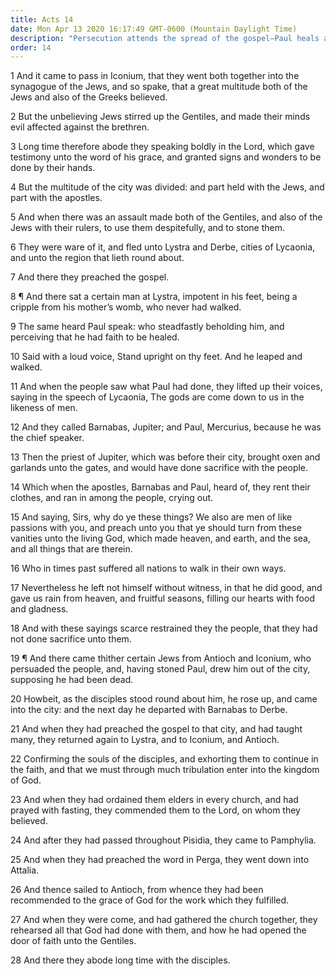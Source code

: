 ```yaml
---
title: Acts 14
date: Mon Apr 13 2020 16:17:49 GMT-0600 (Mountain Daylight Time)
description: "Persecution attends the spread of the gospel—Paul heals a crippled man; Paul and Barnabas are hailed as gods—Paul is stoned and revived; he preaches—Elders are ordained."
order: 14
---
```


1 And it came to pass in Iconium, that they went both together into the synagogue of the Jews, and so spake, that a great multitude both of the Jews and also of the Greeks believed.

2 But the unbelieving Jews stirred up the Gentiles, and made their minds evil affected against the brethren.

3 Long time therefore abode they speaking boldly in the Lord, which gave testimony unto the word of his grace, and granted signs and wonders to be done by their hands.

4 But the multitude of the city was divided: and part held with the Jews, and part with the apostles.

5 And when there was an assault made both of the Gentiles, and also of the Jews with their rulers, to use them despitefully, and to stone them.

6 They were ware of it, and fled unto Lystra and Derbe, cities of Lycaonia, and unto the region that lieth round about.

7 And there they preached the gospel.

8 ¶ And there sat a certain man at Lystra, impotent in his feet, being a cripple from his mother’s womb, who never had walked.

9 The same heard Paul speak: who steadfastly beholding him, and perceiving that he had faith to be healed.

10 Said with a loud voice, Stand upright on thy feet. And he leaped and walked.

11 And when the people saw what Paul had done, they lifted up their voices, saying in the speech of Lycaonia, The gods are come down to us in the likeness of men.

12 And they called Barnabas, Jupiter; and Paul, Mercurius, because he was the chief speaker.

13 Then the priest of Jupiter, which was before their city, brought oxen and garlands unto the gates, and would have done sacrifice with the people.

14 Which when the apostles, Barnabas and Paul, heard of, they rent their clothes, and ran in among the people, crying out.

15 And saying, Sirs, why do ye these things? We also are men of like passions with you, and preach unto you that ye should turn from these vanities unto the living God, which made heaven, and earth, and the sea, and all things that are therein.

16 Who in times past suffered all nations to walk in their own ways.

17 Nevertheless he left not himself without witness, in that he did good, and gave us rain from heaven, and fruitful seasons, filling our hearts with food and gladness.

18 And with these sayings scarce restrained they the people, that they had not done sacrifice unto them.

19 ¶ And there came thither certain Jews from Antioch and Iconium, who persuaded the people, and, having stoned Paul, drew him out of the city, supposing he had been dead.

20 Howbeit, as the disciples stood round about him, he rose up, and came into the city: and the next day he departed with Barnabas to Derbe.

21 And when they had preached the gospel to that city, and had taught many, they returned again to Lystra, and to Iconium, and Antioch.

22 Confirming the souls of the disciples, and exhorting them to continue in the faith, and that we must through much tribulation enter into the kingdom of God.

23 And when they had ordained them elders in every church, and had prayed with fasting, they commended them to the Lord, on whom they believed.

24 And after they had passed throughout Pisidia, they came to Pamphylia.

25 And when they had preached the word in Perga, they went down into Attalia.

26 And thence sailed to Antioch, from whence they had been recommended to the grace of God for the work which they fulfilled.

27 And when they were come, and had gathered the church together, they rehearsed all that God had done with them, and how he had opened the door of faith unto the Gentiles.

28 And there they abode long time with the disciples.
